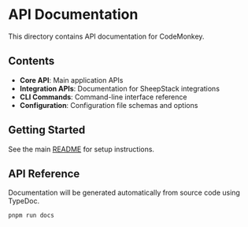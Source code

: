 # API Documentation

This directory contains API documentation for CodeMonkey.

## Contents

- **Core API**: Main application APIs
- **Integration APIs**: Documentation for SheepStack integrations
- **CLI Commands**: Command-line interface reference
- **Configuration**: Configuration file schemas and options

## Getting Started

See the main [README](../../README.md) for setup instructions.

## API Reference

Documentation will be generated automatically from source code using TypeDoc.

```bash
pnpm run docs
```
